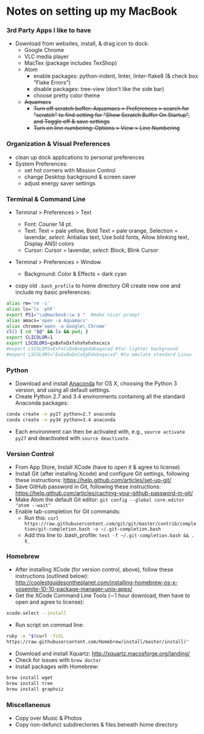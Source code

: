 # Notes on setting up my MacBook


### 3rd Party Apps I like to have

- Download from websites, install, & drag icon to dock:
   - Google Chrome
   - VLC media player
   - MacTex (package includes TexShop)
   - Atom
     - enable packages: python-indent, linter, linter-flake8 (& check box "Flake Errors")
     - disable packages: tree-view (don't like the side bar)
     - choose pretty color theme
   - ~~Aquamacs~~
	   - ~~Turn off scratch buffer: Aquamacs > Preferences > search for
         "scratch" to find setting for "Show Scratch Buffer On
         Startup", and Toggle off & save settings~~
	   - ~~Turn on line numbering: Options > View > Line Numbering~~


### Organization & Visual Preferences

- clean up dock applications to personal preferences
- System Preferences:
	- set hot corners with Mission Control
	- change Desktop background & screen saver
	- adjust energy saver settings


### Terminal & Command Line

- Terminal > Preferences > Text
  - Font: Courier 14 pt.
  - Text: Text = pale yellow, Bold Text = pale orange, Selection = lavendar, *select:* Antialias text, Use bold
    fonts, Allow blinking text, Display ANSI colors
  - Cursor: Cursor = lavendar, *select:*  Block, Blink Cursor

- Terminal > Preferences > Window
  - Background: Color & Effects = dark cyan

- copy old ```.bash_profile``` to home directory OR create new one and
include my basic preferences:
```sh
alias rm='rm -i' 
alias ls='ls -phF'
export PS1="\u@macbook:\w $ "  #make nicer prompt
alias amacs='open -a Aquamacs'
alias chrome='open -a Google\ Chrome'
cl() { cd "$@" && ls && pwd; }
export CLICOLOR=1
export LSCOLORS=gxBxhxDxfxhxhxhxhxcxcx
#export LSCOLORS=ExFxCxDxBxegedabagacad #for lighter background
#export LSCOLORS="ExGxBxDxCxEgEdxbxgxcxd" #to emulate standard Linux
```

### Python
- Download and install [Anaconda](https://www.continuum.io/downloads) for OS X, 
choosing the Python 3 version, and using all default settings.
- Create Python 2.7 and 3.4 environments containing all the standard Anaconda packages:
```sh
conda create -n py27 python=2.7 anaconda
conda create -n py34 python=3.4 anaconda
```
- Each environment can then be activated with, e.g., ```source activate py27``` and deactivated with ```source deactivate```.


### Version Control
- From App Store, Install XCode (have to open it & agree to license)
- Install Git (after installing Xcode) and configure Git settings, following these instructions:
https://help.github.com/articles/set-up-git/
- Save GitHub password in Git, following these instructions:
https://help.github.com/articles/caching-your-github-password-in-git/
- Make Atom the default Git editor: ```git config --global core.editor "atom --wait"```
- Enable tab-completion for Git commands:
  - Run this: ```curl https://raw.githubusercontent.com/git/git/master/contrib/completion/git-completion.bash -o ~/.git-completion.bash```
  - Add this line to .bash\_profile: ```test -f ~/.git-completion.bash && . $_```

### Homebrew
- After installing XCode (for version control, above), follow these
  instructions (outlined below): http://coolestguidesontheplanet.com/installing-homebrew-os-x-yosemite-10-10-package-manager-unix-apps/
- Get the XCode Command Line Tools ($\sim$1 hour download, then have
to open and agree to license):
```sh
xcode-select --install
```
- Run script on commad line:
```sh
ruby -e "$(curl -fsSL
https://raw.githubusercontent.com/Homebrew/install/master/install)"
```
- Download and install Xquartz: http://xquartz.macosforge.org/landing/
- Check for issues with ```brew doctor```
- Install packages with Homebrew:
```sh
brew install wget
brew install tree
brew install graphviz
```

### Miscellaneous
- Copy over Music & Photos
- Copy non-defunct subdirectories & files beneath home directory
